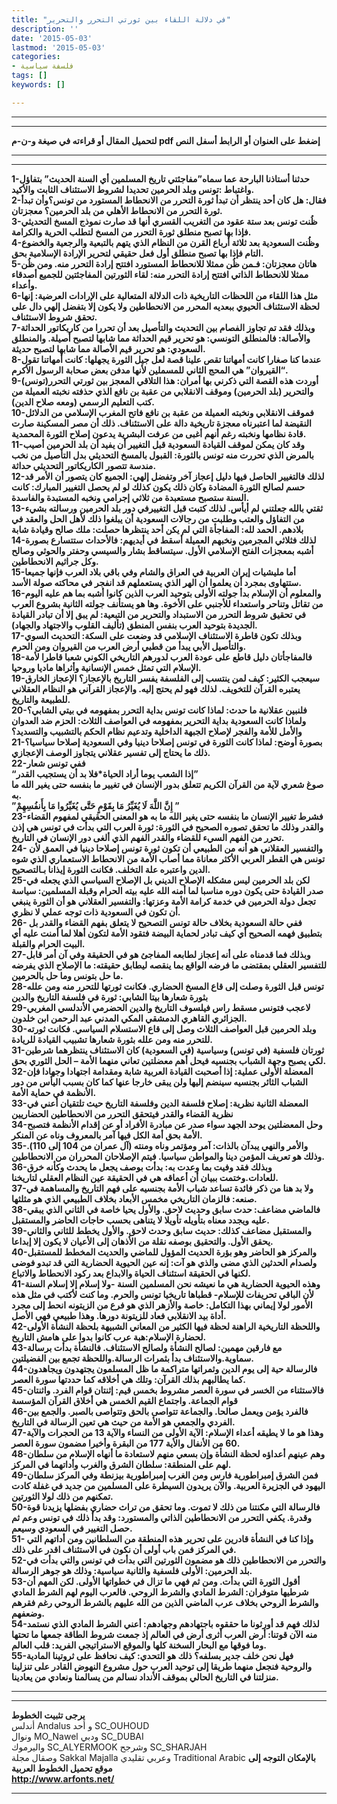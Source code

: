 ```yaml
---
title: "في دلالة اللقاء بين ثورتي التحرر والتحرير"
description: ''
date: '2015-05-03'
lastmod: '2015-05-03'
categories:
- فلسفة سياسية
tags: []
keywords: []

---
```

---

---

**لتحميل المقال أو قراءته في صيغة و-ن-م pdf إضغط على العنوان أو الرابط أسفل النص**

---



---

**1-حدثنا أستاذنا البارحة عما سماه”مفاجئتي تاريخ المسلمين أي السنة الحديث” بتفاؤل واغتباط :تونس وبلد الحرمين تحديدا لشروط الاستئناف الثابت والأكيد.  
2-فقال: هل كان أحد ينتظر أن تبدأ ثورة التحرر من الانحطاط المستورد من تونس؟وأن تبدأ ثورة التحرر من الانحطاط الأهلي من بلد الحرمين؟ معجزتان.  
3-ظُنت تونس بعد ستة عقود من التغريب القسري أنها قد صارت نموذج المسخ التحديثي فإذا بها تصبح منطلق ثورة التحرر من المسخ لتطلب الحرية والكرامة.  
4-وظُنت السعودية بعد ثلاثة أرباع القرن من النظام الذي يتهم بالتبعية والرجعية والخضوع التام فإذا بها تصبح منطلق أول فعل حقيقي لتحرير الإرادة الإسلامية بحق.  
5-هاتان معجزتان: فـمن ظُن ممثلا للانحطاط المستورد افتتح إرادة التحرر منه. ومن ظُن ممثلا للانحطاط الذاتي افتتح إرادة التحرر منه: لقاء الثورتين المفاجئتين للجميع أصدقاء وأعداء.  
6-مثل هذا اللقاء من اللحظات التاريخية ذات الدلالة المتعالية على الإرادات العرضية: إنها لحظة الاستئناف الحيوي ببعديه المحرر من الانحطاطين ولا يكون إلا بتفضل إلهي دال على تحقق شروط الاستئناف.  
7-وبذلك فقد تم تجاوز الفصام بين التحديث والتأصيل بعد أن تحررا من كاريكاتور الحداثة والأصالة: فالمنطلق التونسي: هو تحرير قيم الحداثة مما شابها لتصبح أصيلة. والمنطلق السعودي: هو تحرير قيم الأصالة مما شابها لتصبح حديثة.  
8-عندما كنا صغارا كانت أمهاتنا تقص علينا قصة لعل جيل الثورة يجهلها: كانت أمهاتنا تقول “القيروان” هي المحج الثاني للمسملين لأنها مدفن بعض صحابة الرسول الأكرم.  
9-أوردت هذه القصة التي ذكرني بها أمران: هذا التلاقي المعجز بين ثورتي التحرر(تونس) والتحرير (بلد الحرمين) وموقف الانقلابي من عقبة بن نافع الذي حذفته نخبته العميلة من كتب التعليم الرسمي (ومعه صلاح الدين).  
10-فموقف الانقلابي ونخبته العميلة من عقبة بن نافع فاتح المغرب الإسلامي من الدلائل النقيضة لما اعتبرناه معجزة تاريخية دالة على الاستئناف. ذلك أن مصر المسكينة صارت قادة نظامها ونخبته رغم أنهم أغبى من عرفت البشرية يدعون إصلاح الثورة المحمدية.  
11-وقد كان يمكن لموقف القيادة السعودية قبل التغيير أن يفيد أن بلد الحرمين أصيب بالمرض الذي تحررت منه تونس بالثورة: القبول بالمسخ التحديثي بدل التأصيل من نخب مندسة تتصور الكاريكاتور التحديثي حداثة.  
12-لذلك فالتغيير الحاصل فيها دليل إعجاز آخر وتفضل إلهي: الجميع كان يتصور أن الأمر قد حسم لصالح الثورة المضادة وكان ذلك يكون كذلك لو لم يحصل التغيير المبارك: كانت السنة ستصبح مستعبدة من ثلاثي إجرامي ونخبه المستبدة والفاسدة.  
13-ثقتي بالله جعلتني لم أيأس. لذلك كتبت قبل التغييرفي دور بلد الحرمين ورسالته بشيء من التفاؤل والعتب وطلبت من رجالات السعودية أن يبلغوا ذلك لأهل الحل والعقد في بلادهم. الحمد لله: المفاجأة التي لم يكن أحد ينتظرها حصلت: ملك صالح وقيادة شابة  
14-لذلك فثلاثي المجرمين ونخبهم العميلة أسقط في أيديهم: فالأحداث ستتسارع بصورة أشبه بمعجزات الفتح الإسلامي الأول. سيتساقط بشار والسيسي وحفتر والحوثي وصالح وكل جراثيم الانحطاطين.  
15-أما مليشيات إيران العربية في العراق والشام وفي باقي بلاد العرب فإنها جميعا ستتهاوى بمجرد أن يعلموا أن الهر الذي يستعملهم قد انفجر في محاكته صولة الأسد.  
16-والمعلوم أن الإسلام بدأ جولته الأولى بتوحيد العرب الذين كانوا أشبه بما هم عليه اليوم من تقاتل وتناحر واستعداء للأجنبي على الأخوة. وها هو يستأنف جولته الثانية بشروع العرب في تحقيق شروط التحرر من الاستبداد والتحرير من التبعية: لم يبق إلا أن تبادر القيادة الجديدة بتوحيد العرب بنفس المنطق (تأليف القلوب والاجتهاد والجهاد).  
17-وبذلك تكون قاطرة الاستئناف الإسلامي قد وضعت على السكة: التحديث السوي والتأصيل الأبي يبدأ من قطبي أرض العرب من القيروان ومن الحرم.  
18-فالمفاجأتان دليل قاطع على عودة العرب لدورهم التاريخي الكوني شعبا قاطرا لأمة الإسلام التي تمثل خمس الإنسانية وأثراها ماديا وروحيا.  
19-سيعجب الكثير: كيف لمن ينتسب إلى الفلسفة يفسر التاريخ بالإعجاز؟ الإعجاز الخارق يعتبره القرآن للتخويف. لذلك فهو لم يحتج إليه. والإعجاز القرآني هو النظام العقلاني للطبيعة والتاريخ.  
20-فلنبين عقلانية ما حدث: لماذا كانت تونس بداية التحرر بمفهومه في بيتي الشابي؟ ولماذا كانت السعودية بداية التحرير بمفهومه في العواصف الثلاث: الحزم ضد العدوان والأمل للأمة والفجر لإصلاح الجبهة الداخلية وتدعيم نظام الحكم بالتشبيب والتسديد؟  
21-بصورة أوضح: لماذا كانت الثورة في تونس إصلاحا دينيا وفي السعودية إصلاحا سياسيا؟ ذلك ما يحتاج إلى تفسير عقلاني يتجاوز الوصف الإعجازي.  
22-ففي تونس شعار  
“إذا الشعب يوما أراد الحياة\*فلا بد أن يستجيب القدر”  
صوغ شعري لآية من القرآن الكريم تتعلق بدور الإنسان في تغيير ما بنفسه حتى يغير الله ما به.  
”إِنَّ اللَّهَ لَا يُغَيِّرُ مَا بِقَوْمٍ حَتَّى يُغَيِّرُوا مَا بِأَنفُسِهِمْ ”  
23-فشرط تغيير الإنسان ما بنفسه حتى يغير الله ما به هو المعنى الحقيقي لمفهوم القضاء والقدر وذلك ما تحقق تصوره الصحيح في الثورة: ثورة العرب التي بدأت في تونس هي إذن تحرر من الفهم السيء للقضاء والقدر الفهم الذي ألغى دور الإنسان في التاريخ.  
24- والتفسير العقلاني هو أنه من الطبيعي أن تكون ثورة تونس إصلاحا دينيا في العمق لأن تونس هي القطر العربي الأكثر معاناة مما أصاب الأمة من الانحطاط الاستعماري الذي شوه الدين واعتبره علة التخلف. فكانت الثورة إيذانا بـالتصحيح.  
25-لكن بلد الحرمين ليس مشكله الإصلاح الديني بل الإصلاح السياسي الذي يجعله في صدر القيادة حتى يكون دوره مناسبا لما أمنه الله عليه بيته الحرام وقبلة المسلمين: سياسة تجعل دولة الحرمين في خدمة كرامة الأمة وعزتها: والتفسير العقلاني هو أن الثورة ينبغي أن تكون في السعودية ذات توجه عملي لا نظري.  
26- ففي حالة السعودية بخلاف حالة تونس التصحيح لا يتعلق بفهم القضاء والقدر بل بتطبيق فهمه الصحيح أي كيف تبادر لحماية البيضة فتقود الأمة لتكون أهلا لما أمنت عليه أي البيت الحرام والقبلة.  
27-وبذلك فما قدمناه على أنه إعجاز لطابعه المفاجئ هو في الحقيقة وفي آن أمر قابل للتفسير العقلي بمقتضى ما فرضه الواقع بما ينقصه ليطابق حقيقته: ما الإصلاح الذي يفرضه ما حل بتونس وما حل بالحرمين.  
28-تونس قبل الثورة وصلت إلى قاع المسخ الحضاري. فكانت ثورتها للتحرر منه ومن علله بثورة شعارها بيتا الشابي: ثورة في فلسفة التاريخ والدين  
29-لاعجب فتونس مسقط راس فيلسوف التاريخ والدين الحضرمي الأندلسي المغربي الجزائري القاهري الدمشقي المكي المدني عبد الرحمن ابن خلدون.  
30-وبلد الحرمين قبل العواصف الثلاث وصل إلى قاع الاستسلام السياسي. فكانت ثورته للتحرر منه ومن علله بثورة شعارها تشبيب القيادة للريادة.  
31-ثورتان فلسفية (في تونس) وسياسية (في السعودية) كان الاستئناف ينتظرهما شرطين لكي يصبح وجهة الشباب بجنسيه فيحل أهم معضلتين تعاني منهما الأمة – الحل الثوري بحق.  
32-المعضلة الأولى عملية: إذا أصحبت القيادة العربية شابة ومقدامة اجتهادا وجهادا فإن الشباب الثائر بجنسيه سينضم إليها ولن يبقى خارجا عنها كما كان بسبب اليأس من دور الأنظمة في حماية الأمة.  
33-المعضلة الثانية نظرية: إصلاح فلسفة الدين وفلسفة التاريخ حيث تلتقيان أعني في نظرية القضاء والقدر فيتحقق التحرر من الانحطاطين الحضاريين  
34-وحل المعضلتين يوحد الجهد سواء صدر عن مبادرة الأفراد أو عن إقدام الأنظمة فتصبح الأمة بحق أمة الكل فيها آمر بالمعروف وناه عن المنكر.  
35-والأمر والنهي يبدآن بالذات: آمر ومؤتمر وناه ومنته (آل عمران من 104 إلى 110). وذلك هو تعريف المؤمن دينا والمواطن سياسيا. فيتم الإصلاحان المحرران من الانحطاطين.  
36-وبذلك فقد وفيت بما وعدت به: بدأت بوصف يجعل ما يحدث وكأنه خرق للعادات.وختمت ببيان أن أعماقه هي في الحقيقة عين النظام العقلي لتاريخنا.  
37-ولا بد هنا من ذكر فائدة تساعد شباب الأمة بجنسيه على فهم التاريخ والمساهمة في صنعه: فالزمان التاريخي مخمس الأبعاد بخلاف الطبيعي الذي هو مثلثها.  
38-فالماضي مضاعف: حدث سابق وحديث لاحق. والأول يحيا خاصة في الثاني الذي يبقي عليه ويجدد معناه بتأويله تأويلا لا يتناهى بحسب حاجات الحاضر والمستقبل.  
39-والمستقبل مضاعف كذلك: حديث سابق وحدث لاحق. والأول يخطط للثاني والثاني يحقق الأول. والتحقيق بوصفه نقلة من الأذهان إلى الأعيان لا يكون إلا إبداعا.  
40-والمركز هو الحاضر وهو بؤرة الحديث المؤول للماضي والحديث المخطط للمستقبل ولصدام الحدثين الذي مضى والذي هو آت: إنه عين الحيوية الحضارية التي قد تبدو فوضى لكنها في الحقيقة استئناف الحياة والابداع بعد ركود الانحطاط والاتباع.  
41-وهذه الحيوية الحضارية هي ما نعيشه نحن المسلمين السنة -ولا إسلام إلا إسلام السنة لأن الباقي تحريفات للإسلام- قطباها تاريخيا تونس والحرم. وما كنت لأكتب في مثل هذه الأمور لولا إيماني بهذا التكامل: خاصة والأزهر الذي هو فرع من الزيتونه انحط إلى مجرد أداة بيد الانقلابي فعاد للزيتونة دورها. وهذا طبيعي فهي الأصل.  
42-واللحظة التاريخية الراهنة لحظة فيها الكثير من المعاني الشبيهة بلحظة النشأة الأولى لحضارة الإسلام:هبة عرب كانوا بدوا على هامش التاريخ.  
43-مع فارقين مهمين: لصالح النشأة ولصالح الاستئناف. فالنشأة بدأت برسالة سماوية.والاستئناف بدأ بثمرات الرسالة.واللحظة تجمع بين الفضيلتين.  
44-فالرسالة حية إلى يوم الدين وثمراتها متراكمة ما ظل المسلمون يجتهدون ويجاهدون كما يطالبهم بذلك القرآن: وتلك هي أخلاقه كما حددتها سورة العصر.  
45-فالاستثناء من الخسر في سورة العصر مشروط بخمس قيم: إثنتان قوام الفرد. واثنتان قوام الجماعة. واجتماع القيم الخمس هي أخلاق القرآن المؤسسة  
46-فالفرد يؤمن ويعمل صالحا. والجماعة تتواصى بالحق وتتواصى بالصبر. والجمع بين الفردي والجمعي هو الأمة من حيث هي تعين الرسالة في التاريخ.  
47-وهذا هو ما لا يطيقه أعداء الإسلام: الآية الأولى من النساء والآية 13 من الحجرات والآية 60 من الأنفال والأية 177 من البقرة وأخيرا مضمون سورة العصر.  
48-وهم عينهم أعداؤه لحظة النشأة وإن بسعي منهم لاستعادة ما أنهاه الإسلام من سلطان لهم على المنطقة: سلطان الشرق والغرب وأداتهما في المركز.  
49-فمن الشرق إمبراطورية فارس ومن الغرب إمبراطورية بيزنطة وفي المركز سلطان اليهود في الجزيرة العربية. والآن يريدون السيطرة على المسلمين من جديد في غفلة كادت تمكنهم من ذلك لولا الثورتين.  
50-فالرسالة التي مكنتنا من ذلك لا تموت. وما تحقق من تراث حضاري بفضلها يزيدنا قوة وقدرة. يكفي التحرر من الانحطاطين الذاتي والمستورد: وقد بدأ ذلك في تونس وعم ثم حصل التغيير في السعودي وسيعم.  
51- وإذا كنا في النشأة قادرين على تحرير هذه المنطقة من السلطانين ومن أداتهم التي في المركز فمن باب أولى أن نكون في الاستئناف اقدر على ذلك.  
52-والتحرر من الانحطاطين ذلك هو مضمون الثورتين التي بدأت في تونس والتي بدأت في بلد الحرمين: الأولى فلسفية والثانية سياسية: وذلك هو جوهر الرسالة.  
53-أقول الثورة التي بدأت. ومن ثم فهي ما تزال في خطواتها الأولى. لكن المهم أن شرطيها متوفران: الشرط المادي والشرط الروحي. فالعرب اليوم لهم الشرط المادي والشرط الروحي بخلاف عرب الماضي الذين من الله عليهم بالشرط الروحي رغم فقرهم وضعفهم.  
54-لذلك فهم قد أورثونا ما حققوه باجتهادهم وجهادهم: أعني الشرط المادي الذي نستمد منه الآن قوتنا: أرض العرب أثرى أرض في العالم إذ جمعت شروط الطاقة جمعها ما تحتها وما فوقها مع البحار السخنة كلها والموقع الاستراتيجي الفريد: قلب العالم.  
55-فهل نحن خلف جدير بسلفه؟ ذلك هو التحدي: كيف نحافظ على ثروتينا المادية والروحية فنجعل منهما طريقا إلى توحيد العرب حول مشروع النهوض القادر على تنزلينا منزلتنا في التاريخ الحالي بموقف الأنداد نسالم من يسالمنا ونعادي من يعادينا.**

---

---

**يرجى تثبيت الخطوط**   
 أندلس Andalus  و أحد SC\_OUHOUD  
 ونوال MO\_Nawel  ودبي SC\_DUBAI   
 واليرموك SC\_ALYERMOOK  وشرجح SC\_SHARJAH   
 وصقال مجلة Sakkal Majalla وعربي تقليدي Traditional Arabic  **بالإمكان التوجه إلى موقع تحميل الخطوط العربية  
 http://www.arfonts.net/**

---

###